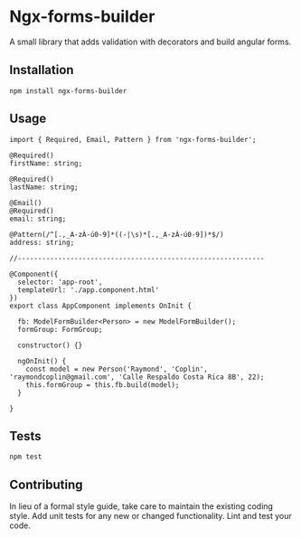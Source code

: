 Ngx-forms-builder
=========

A small library that adds validation with decorators and build angular forms.

## Installation

  `npm install ngx-forms-builder`

## Usage

    import { Required, Email, Pattern } from 'ngx-forms-builder';

    @Required()
    firstName: string;

    @Required()
    lastName: string;

    @Email()
    @Required()
    email: string;

    @Pattern(/^[.,_A-zÀ-ú0-9]*((-|\s)*[.,_A-zÀ-ú0-9])*$/)
    address: string;

    //-------------------------------------------------------------

    @Component({
      selector: 'app-root',
      templateUrl: './app.component.html'
    })
    export class AppComponent implements OnInit {

      fb: ModelFormBuilder<Person> = new ModelFormBuilder();
      formGroup: FormGroup;

      constructor() {}

      ngOnInit() {
        const model = new Person('Raymond', 'Coplin', 'raymondcoplin@gmail.com', 'Calle Respaldo Costa Rica 8B', 22);
        this.formGroup = this.fb.build(model);
      }

    }

## Tests

  `npm test`

## Contributing

In lieu of a formal style guide, take care to maintain the existing coding style. Add unit tests for any new or changed functionality. Lint and test your code.